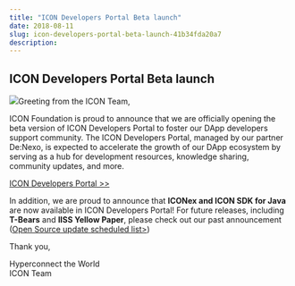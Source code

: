 ```yaml
---
title: "ICON Developers Portal Beta launch"
date: 2018-08-11
slug: icon-developers-portal-beta-launch-41b34fda20a7
description:
---
```


## **ICON Developers Portal Beta launch**

![](https://cdn-images-1.medium.com/max/800/1*rskblRzC3pWLwLqZ3jTi2w.png)Greeting from the ICON Team,

ICON Foundation is proud to announce that we are officially opening the beta version of ICON Developers Portal to foster our DApp developers support community. The ICON Developers Portal, managed by our partner De:Nexo, is expected to accelerate the growth of our DApp ecosystem by serving as a hub for development resources, knowledge sharing, community updates, and more.

[ICON Developers Portal >>](http://icondev.io/)

In addition, we are proud to announce that **ICONex and ICON SDK for Java** are now available in ICON Developers Portal! For future releases, including **T-Bears** and **IISS Yellow Paper**, please check out our past announcement ([Open Source update scheduled list>](https://medium.com/helloiconworld/key-announcements-from-icon-8ea0f5a18d6f))

Thank you,

Hyperconnect the World  
ICON Team

